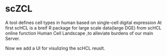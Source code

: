 # scZCL
A tool defines cell types in human based on single-cell digital expression
At first scHCL is a breif R package for large scale data(large DGE) from scHCL online function Human Cell Landscape ,to alleviate burdens of our main Server.

Now we add a UI for visulizing the scHCL reuslt.
